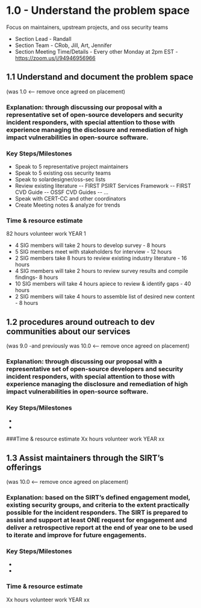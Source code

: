 # 1.0 - Understand the problem space

Focus on maintainers, upstream projects, and oss security teams

- Section Lead - Randall
- Section Team - CRob, Jill, Art, Jennifer
- Section Meeting Time/Details - Every other Monday at 2pm EST - https://zoom.us/j/94946956966

## 1.1 Understand and document the problem space
(was 1.0 <-- remove once agreed on placement)
### Explanation: through discussing our proposal with a representative set of open-source developers and security incident responders, with special attention to those with experience managing the disclosure and remediation of high impact vulnerabilities in open-source software.
### Key Steps/Milestones
- Speak to 5 representative project maintainers
- Speak to 5 existing oss security teams
- Speak to solardesigner/oss-sec lists
- Review existing literature
-- FIRST PSIRT Services Framework
-- FIRST CVD Guide
-- OSSF CVD Guides
-- …
- Speak with CERT-CC and other coordinators
- Create Meeting notes & analyze for trends

### Time & resource estimate
82 hours volunteer work YEAR 1
- 4 SIG members will take 2 hours to develop survey - 8 hours
- 5 SIG members meet with stakeholders for interview - 12 hours
- 2 SIG members take 8 hours to review existing industry literature - 16 hours
- 4 SIG members will take 2 hours to review survey results and compile findings- 8 hours
- 10 SIG members will take 4 hours apiece to review & identify gaps - 40 hours
- 2 SIG members will take 4 hours to assemble list of desired new content - 8 hours

## 1.2 procedures around outreach to dev communities about our services
(was 9.0 -and previously was 10.0  <-- remove once agreed on placement) 
### Explanation: through discussing our proposal with a representative set of open-source developers and security incident responders, with special attention to those with experience managing the disclosure and remediation of high impact vulnerabilities in open-source software.
### Key Steps/Milestones
-
-

###Time & resource estimate
Xx hours volunteer work YEAR xx



## 1.3 Assist maintainers through the SIRT’s offerings
(was 10.0 <-- remove once agreed on placement)
### Explanation: based on the SIRT’s defined engagement model, existing security groups, and criteria to the extent practically possible for the incident responders. The SIRT is prepared to assist and support at least ONE request for engagement and deliver a retrospective report at the end of year one to be used to iterate and improve for future engagements.
### Key Steps/Milestones
-
-

### Time & resource estimate
Xx hours volunteer work YEAR xx


